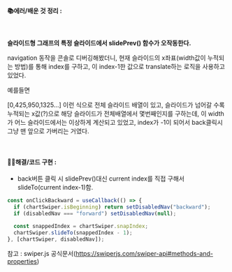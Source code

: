 #### 📚에러/배운 것 정리 :

</br>

**슬라이드형 그래프의 특정 슬라이드에서 slidePrev() 함수가 오작동한다.**

navigation 동작을 콘솔로 디버깅해봤더니, 현재 슬라이드의 x좌표(width값이 누적되는 방법)를 통해 index를 구하고, 이 index-1한 값으로 translate하는 로직을 사용하고 있었다.

예를들면

[0,425,950,1325...] 이런 식으로 전체 슬라이드 배열이 있고, 슬라이드가 넘어갈 수록 누적되는 x값(?)으로 해당 슬라이드가 전체배열에서 몇번째인지를 구하는데, 이 width가 어느 슬라이드에서는 이상하게 계산되고 있었고, index가 -1이 되어서 back클릭시 그냥 맨 앞으로 가버리는 거였다.

</br>

#### 👩‍💻해결/코드 구현 :

- back버튼 클릭 시 slidePrev()대신 current index를 직접 구해서 slideTo(current index-1)함.

```js
const onClickBackward = useCallback(() => {
  if (chartSwiper.isBeginning) return setDisabledNav("backward");
  if (disabledNav === "forward") setDisabledNav(null);

  const snappedIndex = chartSwiper.snapIndex;
  chartSwiper.slideTo(snappedIndex - 1);
}, [chartSwiper, disabledNav]);
```

참고 : swiper.js 공식문서(https://swiperjs.com/swiper-api#methods-and-properties)
